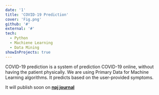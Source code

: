 ```yaml
---
date: '1'
title: 'COVID-19 Prediction'
cover: 'Fig.png'
github: '#'
external: '#'
tech:
  - Python
  - Machiene Learning
  - Data Mining
showInProjects: true
---
```


COVID-19 prediction is a system of prediction COVID-19 online, without having the patient physically. We are using Primary Data for Machine Learning algorithms. It predicts based on the user-provided symptoms. 

It will publish soon on **[npj journal](https://www.nature.com/nature-portfolio/about/npj-series)**
